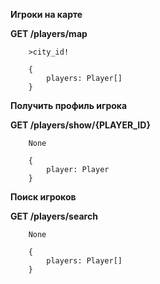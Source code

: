 **Игроки на карте**

**GET /players/map**
```
    >city_id!
```
```
    {
        players: Player[]
    }
```

**Получить профиль игрока**

**GET /players/show/{PLAYER_ID}**
```
    None
```
```
    {
        player: Player
    }
```

**Поиск игроков**

**GET /players/search**
```
    None
```
```
    {
        players: Player[]
    }
```



